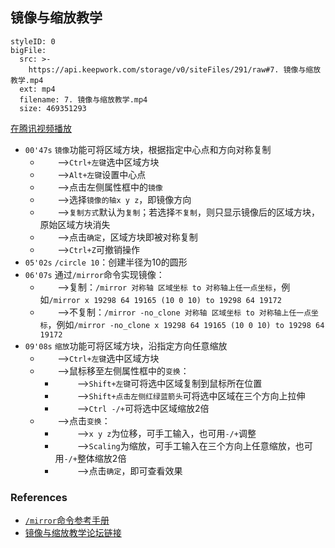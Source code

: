 ## 镜像与缩放教学

```@BigFile
styleID: 0
bigFile:
  src: >-
    https://api.keepwork.com/storage/v0/siteFiles/291/raw#7. 镜像与缩放教学.mp4
  ext: mp4
  filename: 7. 镜像与缩放教学.mp4
  size: 469351293
```
[在腾讯视频播放](https://v.qq.com/x/page/t0386wvwjti.html)

- `00'47s` `镜像`功能可将区域方块，根据指定中心点和方向对称复制
  - &nbsp;&nbsp;&nbsp;&nbsp;&nbsp;&nbsp;&nbsp;-->`Ctrl+左键`选中区域方块
  - &nbsp;&nbsp;&nbsp;&nbsp;&nbsp;&nbsp;&nbsp;-->`Alt+左键`设置中心点
  - &nbsp;&nbsp;&nbsp;&nbsp;&nbsp;&nbsp;&nbsp;-->点击左侧属性框中的`镜像`
  - &nbsp;&nbsp;&nbsp;&nbsp;&nbsp;&nbsp;&nbsp;-->选择`镜像的轴x y z`，即镜像方向
  - &nbsp;&nbsp;&nbsp;&nbsp;&nbsp;&nbsp;&nbsp;-->`复制方式`默认为`复制`；若选择`不复制`，则只显示镜像后的区域方块，原始区域方块消失
  - &nbsp;&nbsp;&nbsp;&nbsp;&nbsp;&nbsp;&nbsp;-->点击`确定`，区域方块即被对称复制
  - &nbsp;&nbsp;&nbsp;&nbsp;&nbsp;&nbsp;&nbsp;-->`Ctrl+Z`可撤销操作
- `05'02s` `/circle 10`：创建半径为10的圆形 
- `06'07s` 通过`/mirror`命令实现镜像：
  - &nbsp;&nbsp;&nbsp;&nbsp;&nbsp;&nbsp;&nbsp;-->复制：`/mirror 对称轴 区域坐标 to 对称轴上任一点坐标`，例如`/mirror x 19298 64 19165 (10 0 10) to 19298 64 19172`
  - &nbsp;&nbsp;&nbsp;&nbsp;&nbsp;&nbsp;&nbsp;-->不复制：`/mirror -no_clone 对称轴 区域坐标 to 对称轴上任一点坐标`，例如`/mirror -no_clone x 19298 64 19165 (10 0 10) to 19298 64 19172` 
- `09'08s` `缩放`功能可将区域方块，沿指定方向任意缩放
  - &nbsp;&nbsp;&nbsp;&nbsp;&nbsp;&nbsp;&nbsp;-->`Ctrl+左键`选中区域方块
  - &nbsp;&nbsp;&nbsp;&nbsp;&nbsp;&nbsp;&nbsp;-->鼠标移至左侧属性框中的`变换`：
     - &nbsp;&nbsp;&nbsp;&nbsp;&nbsp;&nbsp;&nbsp;&nbsp;&nbsp;-->`Shift+左键`可将选中区域复制到鼠标所在位置
     - &nbsp;&nbsp;&nbsp;&nbsp;&nbsp;&nbsp;&nbsp;&nbsp;&nbsp;-->`Shift+点击左侧红绿蓝箭头`可将选中区域在三个方向上拉伸
     - &nbsp;&nbsp;&nbsp;&nbsp;&nbsp;&nbsp;&nbsp;&nbsp;&nbsp;-->`Ctrl -/+`可将选中区域缩放2倍
  - &nbsp;&nbsp;&nbsp;&nbsp;&nbsp;&nbsp;&nbsp;-->点击`变换`：
     - &nbsp;&nbsp;&nbsp;&nbsp;&nbsp;&nbsp;&nbsp;&nbsp;&nbsp;-->`x y z`为位移，可手工输入，也可用`-/+`调整
     - &nbsp;&nbsp;&nbsp;&nbsp;&nbsp;&nbsp;&nbsp;&nbsp;&nbsp;-->`Scaling`为缩放，可手工输入在三个方向上任意缩放，也可用`-/+`整体缩放2倍
     - &nbsp;&nbsp;&nbsp;&nbsp;&nbsp;&nbsp;&nbsp;&nbsp;&nbsp;-->点击`确定`，即可查看效果

### References
- [`/mirror`命令参考手册](cmd_mirror)
- [镜像与缩放教学论坛链接](http://bbs.paraengine.com/forum.php?mod=viewthread&tid=126)






